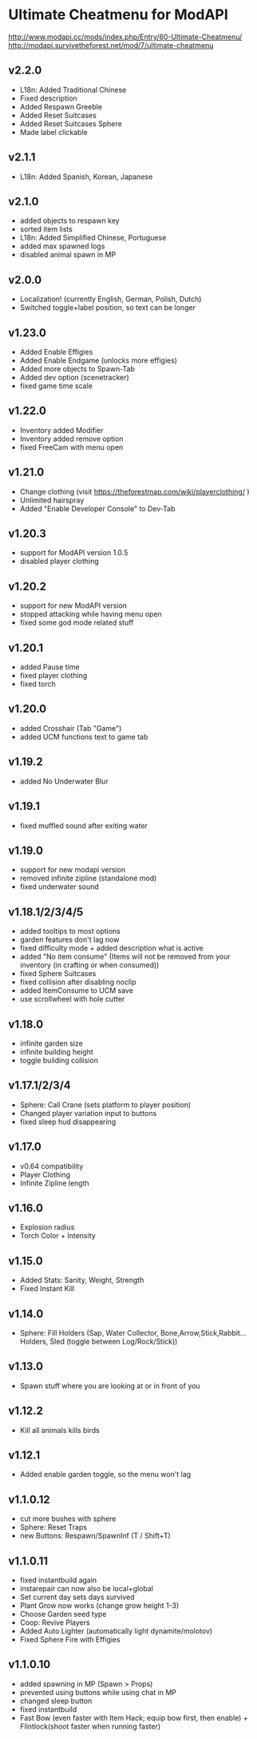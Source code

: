 # Ultimate Cheatmenu for ModAPI
http://www.modapi.cc/mods/index.php/Entry/60-Ultimate-Cheatmenu/  
http://modapi.survivetheforest.net/mod/7/ultimate-cheatmenu

## v2.2.0
- L18n: Added Traditional Chinese
- Fixed description
- Added Respawn Greeble
- Added Reset Suitcases
- Added Reset Suitcases Sphere
- Made label clickable

## v2.1.1
- L18n: Added Spanish, Korean, Japanese

## v2.1.0
- added objects to respawn key
- sorted item lists
- L18n: Added Simplified Chinese, Portuguese
- added max spawned logs
- disabled animal spawn in MP

## v2.0.0
- Localization! (currently English, German, Polish, Dutch)
- Switched toggle+label position, so text can be longer

## v1.23.0
- Added Enable Effigies
- Added Enable Endgame (unlocks more effigies)
- Added more objects to Spawn-Tab
- Added dev option (scenetracker)
- fixed game time scale

## v1.22.0
- Inventory added Modifier
- Inventory added remove option
- fixed FreeCam with menu open

## v1.21.0
- Change clothing (visit https://theforestmap.com/wiki/playerclothing/ )
- Unlimited hairspray 
- Added "Enable Developer Console" to Dev-Tab

## v1.20.3
- support for ModAPI version 1.0.5
- disabled player clothing

## v1.20.2
- support for new ModAPI version
- stopped attacking while having menu open
- fixed some god mode related stuff

## v1.20.1
- added Pause time
- fixed player clothing
- fixed torch

## v1.20.0
- added Crosshair (Tab "Game")
- added UCM functions text to game tab

## v1.19.2
- added No Underwater Blur

## v1.19.1
- fixed muffled sound after exiting water

## v1.19.0
- support for new modapi version
- removed infinite zipline (standalone mod)
- fixed underwater sound

## v1.18.1/2/3/4/5
- added tooltips to most options
- garden features don't lag now
- fixed difficulty mode + added description what is active
- added "No item consume" (Items will not be removed from your inventory (in crafting or when consumed))
- fixed Sphere Suitcases
- fixed collision after disabling noclip
- added ItemConsume to UCM save
- use scrollwheel with hole cutter

## v1.18.0
- infinite garden size
- infinite building height
- toggle building collision

## v1.17.1/2/3/4
- Sphere: Call Crane (sets platform to player position)
- Changed player variation input to buttons
- fixed sleep hud disappearing

## v1.17.0
- v0.64 compatibility
- Player Clothing
- Infinite Zipline length

## v1.16.0
- Explosion radius
- Torch Color + Intensity

## v1.15.0
- Added Stats: Sanity, Weight, Strength
- Fixed Instant Kill

## v1.14.0
- Sphere: Fill Holders (Sap, Water Collector, Bone,Arrow,Stick,Rabbit... Holders, Sled (toggle between Log/Rock/Stick))

## v1.13.0
- Spawn stuff where you are looking at or in front of you

## v1.12.2
- Kill all animals kills birds

## v1.12.1
- Added enable garden toggle, so the menu won't lag

## v1.1.0.12
- cut more bushes with sphere
- Sphere: Reset Traps
- new Buttons: Respawn/SpawnInf (T / Shift+T)

## v1.1.0.11
- fixed instantbuild again
- instarepair can now also be local+global
- Set current day sets days survived
- Plant Grow now works (change grow height 1-3)
- Choose Garden seed type
- Coop: Revive Players
- Added Auto Lighter (automatically light dynamite/molotov)
- Fixed Sphere Fire with Effigies

## v1.1.0.10
- added spawning in MP (Spawn > Props)
- prevented using buttons while using chat in MP
- changed sleep button
- fixed instantbuild
- Fast Bow (even faster with Item Hack; equip bow first, then enable) + Flintlock(shoot faster when running faster)